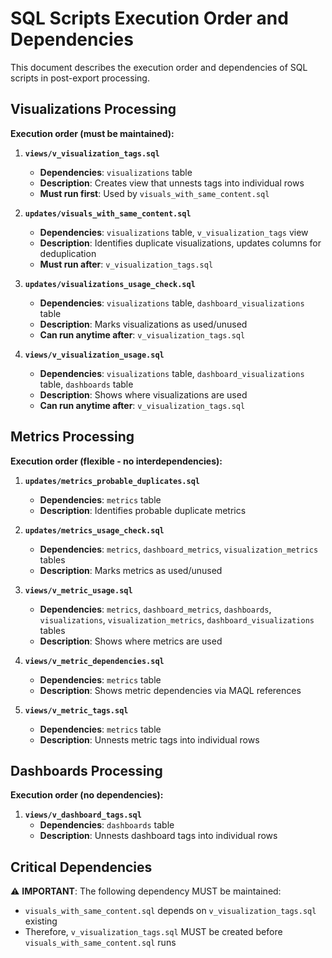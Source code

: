 # SQL Scripts Execution Order and Dependencies

This document describes the execution order and dependencies of SQL scripts in post-export processing.

## Visualizations Processing

**Execution order (must be maintained):**

1. **`views/v_visualization_tags.sql`**
   - **Dependencies**: `visualizations` table
   - **Description**: Creates view that unnests tags into individual rows
   - **Must run first**: Used by `visuals_with_same_content.sql`

2. **`updates/visuals_with_same_content.sql`**
   - **Dependencies**: `visualizations` table, `v_visualization_tags` view
   - **Description**: Identifies duplicate visualizations, updates columns for deduplication
   - **Must run after**: `v_visualization_tags.sql`

3. **`updates/visualizations_usage_check.sql`**
   - **Dependencies**: `visualizations` table, `dashboard_visualizations` table
   - **Description**: Marks visualizations as used/unused
   - **Can run anytime after**: `v_visualization_tags.sql`

4. **`views/v_visualization_usage.sql`**
   - **Dependencies**: `visualizations` table, `dashboard_visualizations` table, `dashboards` table
   - **Description**: Shows where visualizations are used
   - **Can run anytime after**: `v_visualization_tags.sql`

## Metrics Processing

**Execution order (flexible - no interdependencies):**

1. **`updates/metrics_probable_duplicates.sql`**
   - **Dependencies**: `metrics` table
   - **Description**: Identifies probable duplicate metrics

2. **`updates/metrics_usage_check.sql`**
   - **Dependencies**: `metrics`, `dashboard_metrics`, `visualization_metrics` tables
   - **Description**: Marks metrics as used/unused

3. **`views/v_metric_usage.sql`**
   - **Dependencies**: `metrics`, `dashboard_metrics`, `dashboards`, `visualizations`, `visualization_metrics`, `dashboard_visualizations` tables
   - **Description**: Shows where metrics are used

4. **`views/v_metric_dependencies.sql`**
   - **Dependencies**: `metrics` table
   - **Description**: Shows metric dependencies via MAQL references

5. **`views/v_metric_tags.sql`**
   - **Dependencies**: `metrics` table
   - **Description**: Unnests metric tags into individual rows

## Dashboards Processing

**Execution order (no dependencies):**

1. **`views/v_dashboard_tags.sql`**
   - **Dependencies**: `dashboards` table
   - **Description**: Unnests dashboard tags into individual rows

## Critical Dependencies

⚠️ **IMPORTANT**: The following dependency MUST be maintained:
- `visuals_with_same_content.sql` depends on `v_visualization_tags.sql` existing
- Therefore, `v_visualization_tags.sql` MUST be created before `visuals_with_same_content.sql` runs

